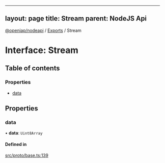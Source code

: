 
---
layout: page
title: Stream
parent: NodeJS Api
---
[@openiap/nodeapi](../README.md) / [Exports](../modules.md) / Stream

# Interface: Stream

## Table of contents

### Properties

- [data](Stream.md#data)

## Properties

### data

• **data**: `Uint8Array`

#### Defined in

[src/proto/base.ts:139](https://github.com/openiap/nodeapi/blob/a6b5438/src/proto/base.ts#L139)
